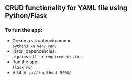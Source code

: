 ## CRUD functionality for YAML file using Python/Flask

### To run the app:

- Create a virtual environment:  
`python3 -m venv venv`
- Install dependencies:  
`pip install -r requirements.txt`
- Run the app:  
`flask run`
- Visit `http://localhost:5000/`
